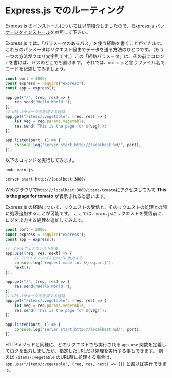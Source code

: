 # Express.js でのルーティング

Express.js のインストールについては以前紹介しましたので、
[Express.js パッケージをインストール](https://github.com/shigetaa/node_js8express)を参照して下さい。

Express.js では、「パラメータのあるパス」を使う経路を書くことができます。
これらのパラメータはリクエスト経由でデータを送る方法のひとつです。（もう一つの方法がクエリ文字列です。）この「経路パラメータ」は、その前にコロン `:` を書けば、パスのどこでも置けます。
それでは、`main.js`と言うファイル名でコードを記述してみましょう。

```javascript
const port = 3000;
const express = require("express");
const app = express();

app.get("/", (req, res) => {
	res.send("Hello World!");
});
// URLパラメータを取得する経路
app.get("/items/:vegetable", (req, res) => {
	let veg = req.params.vegetable;
	res.send(`This is the page for ${veg}`);
});

app.listen(port, () => {
	console.log("server start http://localhost:%d/", port);
});
```
以下のコマンドを実行してみます。

```bash
node main.js
```
```bash
server start http://localhost:3000/
```
Webブラウザで`http://localhost:3000/items/tomato`にアクセスしてみて **This is the page for tomato** が表示されると思います。

Express.js の経路について、リクエストの受信と、そのリクエストの処理との間に処理追加することが可能です。
ここでは、`main.js`にリクエストを受信前に、ログを出力する処理を追加してみます。

```javascript
const port = 3000;
const express = require("express");
const app = express();

// ミドルウェアカンスト定義
app.use((req, res, next) => {
	// リクエストのパスをログに出力する
	console.log(`request made to: ${req.url}`);
	next();
});

app.get("/", (req, res) => {
	res.send("Hello World!");
});
// URLパラメータを取得する経路
app.get("/items/:vegetable", (req, res) => {
	let veg = req.params.vegetable;
	res.send(`This is the page for ${veg}`);
});

app.listen(port, () => {
	console.log("server start http://localhost:%d/", port);
});
```

HTTPメソッドと同様に、どのリクエストでも実行される `app.use` 関数を定義してログを出力しましたが、指定したURLだけ処理を実行する事もできます。
例えば `/items/:vegetable` のURL時に処理する場合は、
`app.use("/items/:vegetable", (req, res, next) => {})` と書けば実行できます。